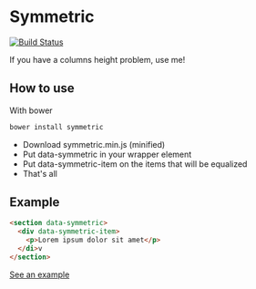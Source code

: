 Symmetric
=========
[![Build Status](https://travis-ci.org/matheuslc/symmetric.svg)](https://travis-ci.org/matheuslc/symmetric)

If you have a columns height problem, use me!


## How to use

With bower

```bash
bower install symmetric
```


* Download symmetric.min.js (minified)
* Put data-symmetric in your wrapper element
* Put data-symmetric-item on the items that will be equalized
* That's all

## Example

```html
<section data-symmetric>
  <div data-symmetric-item>
    <p>Lorem ipsum dolor sit amet</p>
  </di>v
</section>
```

[See an example](http://matheuslc.com/symmetric/examples/)
